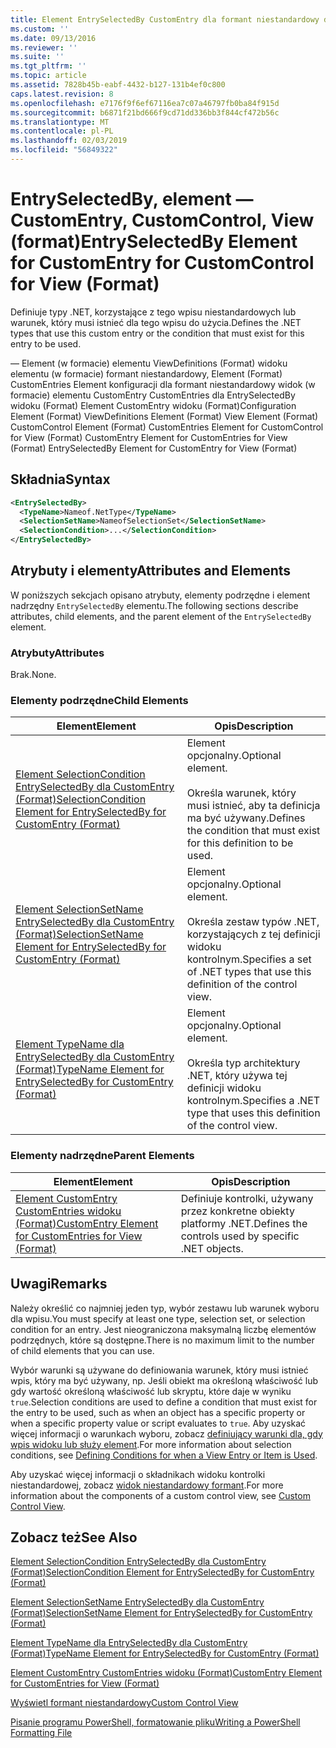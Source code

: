 ```yaml
---
title: Element EntrySelectedBy CustomEntry dla formant niestandardowy dla widoku (Format) | Dokumentacja firmy Microsoft
ms.custom: ''
ms.date: 09/13/2016
ms.reviewer: ''
ms.suite: ''
ms.tgt_pltfrm: ''
ms.topic: article
ms.assetid: 7828b45b-eabf-4432-b127-131b4ef0c800
caps.latest.revision: 8
ms.openlocfilehash: e7176f9f6ef67116ea7c07a46797fb0ba84f915d
ms.sourcegitcommit: b6871f21bd666f9cd71dd336bb3f844cf472b56c
ms.translationtype: MT
ms.contentlocale: pl-PL
ms.lasthandoff: 02/03/2019
ms.locfileid: "56849322"
---
```

# <a name="entryselectedby-element-for-customentry-for-customcontrol-for-view-format"></a><span data-ttu-id="85d12-102">EntrySelectedBy, element — CustomEntry, CustomControl, View (format)</span><span class="sxs-lookup"><span data-stu-id="85d12-102">EntrySelectedBy Element for CustomEntry for CustomControl for View (Format)</span></span>

<span data-ttu-id="85d12-103">Definiuje typy .NET, korzystające z tego wpisu niestandardowych lub warunek, który musi istnieć dla tego wpisu do użycia.</span><span class="sxs-lookup"><span data-stu-id="85d12-103">Defines the .NET types that use this custom entry or the condition that must exist for this entry to be used.</span></span>

<span data-ttu-id="85d12-104">— Element (w formacie) elementu ViewDefinitions (Format) widoku elementu (w formacie) formant niestandardowy, Element (Format) CustomEntries Element konfiguracji dla formant niestandardowy widok (w formacie) elementu CustomEntry CustomEntries dla EntrySelectedBy widoku (Format) Element CustomEntry widoku (Format)</span><span class="sxs-lookup"><span data-stu-id="85d12-104">Configuration Element (Format) ViewDefinitions Element (Format) View Element (Format) CustomControl Element (Format) CustomEntries Element for CustomControl for View (Format) CustomEntry Element for CustomEntries for View (Format) EntrySelectedBy Element for CustomEntry for View (Format)</span></span>

## <a name="syntax"></a><span data-ttu-id="85d12-105">Składnia</span><span class="sxs-lookup"><span data-stu-id="85d12-105">Syntax</span></span>

```xml
<EntrySelectedBy>
  <TypeName>Nameof.NetType</TypeName>
  <SelectionSetName>NameofSelectionSet</SelectionSetName>
  <SelectionCondition>...</SelectionCondition>
</EntrySelectedBy>
```

## <a name="attributes-and-elements"></a><span data-ttu-id="85d12-106">Atrybuty i elementy</span><span class="sxs-lookup"><span data-stu-id="85d12-106">Attributes and Elements</span></span>

<span data-ttu-id="85d12-107">W poniższych sekcjach opisano atrybuty, elementy podrzędne i element nadrzędny `EntrySelectedBy` elementu.</span><span class="sxs-lookup"><span data-stu-id="85d12-107">The following sections describe attributes, child elements, and the parent element of the `EntrySelectedBy` element.</span></span>

### <a name="attributes"></a><span data-ttu-id="85d12-108">Atrybuty</span><span class="sxs-lookup"><span data-stu-id="85d12-108">Attributes</span></span>

<span data-ttu-id="85d12-109">Brak.</span><span class="sxs-lookup"><span data-stu-id="85d12-109">None.</span></span>

### <a name="child-elements"></a><span data-ttu-id="85d12-110">Elementy podrzędne</span><span class="sxs-lookup"><span data-stu-id="85d12-110">Child Elements</span></span>

|<span data-ttu-id="85d12-111">Element</span><span class="sxs-lookup"><span data-stu-id="85d12-111">Element</span></span>|<span data-ttu-id="85d12-112">Opis</span><span class="sxs-lookup"><span data-stu-id="85d12-112">Description</span></span>|
|-------------|-----------------|
|[<span data-ttu-id="85d12-113">Element SelectionCondition EntrySelectedBy dla CustomEntry (Format)</span><span class="sxs-lookup"><span data-stu-id="85d12-113">SelectionCondition Element for EntrySelectedBy for CustomEntry (Format)</span></span>](./selectioncondition-element-for-entryselectedby-for-customcontrol-format.md)|<span data-ttu-id="85d12-114">Element opcjonalny.</span><span class="sxs-lookup"><span data-stu-id="85d12-114">Optional element.</span></span><br /><br /> <span data-ttu-id="85d12-115">Określa warunek, który musi istnieć, aby ta definicja ma być używany.</span><span class="sxs-lookup"><span data-stu-id="85d12-115">Defines the condition that must exist for this definition to be used.</span></span>|
|[<span data-ttu-id="85d12-116">Element SelectionSetName EntrySelectedBy dla CustomEntry (Format)</span><span class="sxs-lookup"><span data-stu-id="85d12-116">SelectionSetName Element for EntrySelectedBy for CustomEntry (Format)</span></span>](./selectionsetname-element-for-entryselectedby-for-customcontrol-for-view-format.md)|<span data-ttu-id="85d12-117">Element opcjonalny.</span><span class="sxs-lookup"><span data-stu-id="85d12-117">Optional element.</span></span><br /><br /> <span data-ttu-id="85d12-118">Określa zestaw typów .NET, korzystających z tej definicji widoku kontrolnym.</span><span class="sxs-lookup"><span data-stu-id="85d12-118">Specifies a set of .NET types that use this definition of the control view.</span></span>|
|[<span data-ttu-id="85d12-119">Element TypeName dla EntrySelectedBy dla CustomEntry (Format)</span><span class="sxs-lookup"><span data-stu-id="85d12-119">TypeName Element for EntrySelectedBy for CustomEntry (Format)</span></span>](./typename-element-for-selectioncondition-for-customcontrol-for-view-format.md)|<span data-ttu-id="85d12-120">Element opcjonalny.</span><span class="sxs-lookup"><span data-stu-id="85d12-120">Optional element.</span></span><br /><br /> <span data-ttu-id="85d12-121">Określa typ architektury .NET, który używa tej definicji widoku kontrolnym.</span><span class="sxs-lookup"><span data-stu-id="85d12-121">Specifies a .NET type that uses this definition of the control view.</span></span>|

### <a name="parent-elements"></a><span data-ttu-id="85d12-122">Elementy nadrzędne</span><span class="sxs-lookup"><span data-stu-id="85d12-122">Parent Elements</span></span>

|<span data-ttu-id="85d12-123">Element</span><span class="sxs-lookup"><span data-stu-id="85d12-123">Element</span></span>|<span data-ttu-id="85d12-124">Opis</span><span class="sxs-lookup"><span data-stu-id="85d12-124">Description</span></span>|
|-------------|-----------------|
|[<span data-ttu-id="85d12-125">Element CustomEntry CustomEntries widoku (Format)</span><span class="sxs-lookup"><span data-stu-id="85d12-125">CustomEntry Element for CustomEntries for View (Format)</span></span>](./customentry-element-for-customentries-for-customcontrol-for-view-format.md)|<span data-ttu-id="85d12-126">Definiuje kontrolki, używany przez konkretne obiekty platformy .NET.</span><span class="sxs-lookup"><span data-stu-id="85d12-126">Defines the controls used by specific .NET objects.</span></span>|

## <a name="remarks"></a><span data-ttu-id="85d12-127">Uwagi</span><span class="sxs-lookup"><span data-stu-id="85d12-127">Remarks</span></span>

<span data-ttu-id="85d12-128">Należy określić co najmniej jeden typ, wybór zestawu lub warunek wyboru dla wpisu.</span><span class="sxs-lookup"><span data-stu-id="85d12-128">You must specify at least one type, selection set, or selection condition for an entry.</span></span> <span data-ttu-id="85d12-129">Jest nieograniczona maksymalną liczbę elementów podrzędnych, które są dostępne.</span><span class="sxs-lookup"><span data-stu-id="85d12-129">There is no maximum limit to the number of child elements that you can use.</span></span>

<span data-ttu-id="85d12-130">Wybór warunki są używane do definiowania warunek, który musi istnieć wpis, który ma być używany, np. Jeśli obiekt ma określoną właściwość lub gdy wartość określoną właściwość lub skryptu, które daje w wyniku `true`.</span><span class="sxs-lookup"><span data-stu-id="85d12-130">Selection conditions are used to define a condition that must exist for the entry to be used, such as when an object has a specific property or when a specific property value or script evaluates to `true`.</span></span> <span data-ttu-id="85d12-131">Aby uzyskać więcej informacji o warunkach wyboru, zobacz [definiujący warunki dla, gdy wpis widoku lub służy element](./defining-conditions-for-displaying-data.md).</span><span class="sxs-lookup"><span data-stu-id="85d12-131">For more information about selection conditions, see [Defining Conditions for when a View Entry or Item is Used](./defining-conditions-for-displaying-data.md).</span></span>

<span data-ttu-id="85d12-132">Aby uzyskać więcej informacji o składnikach widoku kontrolki niestandardowej, zobacz [widok niestandardowy formant](./creating-custom-controls.md).</span><span class="sxs-lookup"><span data-stu-id="85d12-132">For more information about the components of a custom control view, see [Custom Control View](./creating-custom-controls.md).</span></span>

## <a name="see-also"></a><span data-ttu-id="85d12-133">Zobacz też</span><span class="sxs-lookup"><span data-stu-id="85d12-133">See Also</span></span>

[<span data-ttu-id="85d12-134">Element SelectionCondition EntrySelectedBy dla CustomEntry (Format)</span><span class="sxs-lookup"><span data-stu-id="85d12-134">SelectionCondition Element for EntrySelectedBy for CustomEntry (Format)</span></span>](./selectioncondition-element-for-entryselectedby-for-customcontrol-format.md)

[<span data-ttu-id="85d12-135">Element SelectionSetName EntrySelectedBy dla CustomEntry (Format)</span><span class="sxs-lookup"><span data-stu-id="85d12-135">SelectionSetName Element for EntrySelectedBy for CustomEntry (Format)</span></span>](./selectionsetname-element-for-entryselectedby-for-customcontrol-for-view-format.md)

[<span data-ttu-id="85d12-136">Element TypeName dla EntrySelectedBy dla CustomEntry (Format)</span><span class="sxs-lookup"><span data-stu-id="85d12-136">TypeName Element for EntrySelectedBy for CustomEntry (Format)</span></span>](./typename-element-for-selectioncondition-for-customcontrol-for-view-format.md)

[<span data-ttu-id="85d12-137">Element CustomEntry CustomEntries widoku (Format)</span><span class="sxs-lookup"><span data-stu-id="85d12-137">CustomEntry Element for CustomEntries for View (Format)</span></span>](./customentry-element-for-customentries-for-customcontrol-for-view-format.md)

[<span data-ttu-id="85d12-138">Wyświetl formant niestandardowy</span><span class="sxs-lookup"><span data-stu-id="85d12-138">Custom Control View</span></span>](./creating-custom-controls.md)

[<span data-ttu-id="85d12-139">Pisanie programu PowerShell, formatowanie pliku</span><span class="sxs-lookup"><span data-stu-id="85d12-139">Writing a PowerShell Formatting File</span></span>](./writing-a-powershell-formatting-file.md)
